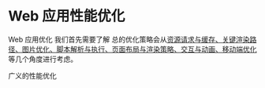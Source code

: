 
# Web 应用性能优化
Web 应用优化
我们首先需要了解
总的优化策略会从[资源请求与缓存、关键渲染路径、图片优化、脚本解析与执行、页面布局与渲染策略、交互与动画、移动端优化]()等几个角度进行考虑。



广义的性能优化